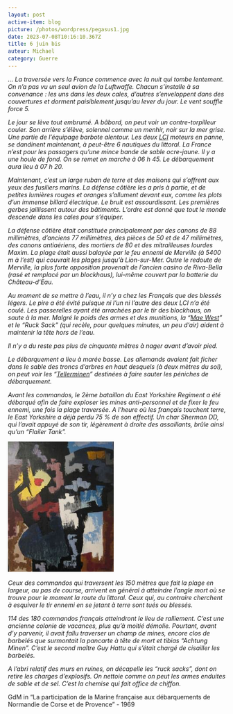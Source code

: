 ```yaml
---
layout: post
active-item: blog
picture: /photos/wordpress/pegasus1.jpg
date: 2023-07-08T10:16:10.367Z
title: 6 juin bis
auteur: Michael
category: Guerre
---
```

*… La traversée vers la France commence avec la nuit qui tombe lentement. On n’a pas vu un seul avion de la Luftwaffe. Chacun s’installe à sa convenance : les uns dans les deux cales, d’autres s’enveloppent dans des couvertures et dorment paisiblement jusqu’au lever du jour. Le vent souffle force 5.*

*Le jour se lève tout embrumé. A bâbord, on peut voir un contre-torpilleur couler. Son arrière s’élève, solennel comme un menhir, noir sur la mer grise. Une partie de l’équipage barbote alentour. Les deux [LCI](http://en.wikipedia.org/wiki/Landing_Craft_Infantry) moteurs en panne, se dandinent maintenant, à peut-être 6 nautiques du littoral. La France n’est pour les passagers qu’une mince bande de sable ocre-jaune. Il y a une houle de fond. On se remet en marche à 06 h 45. Le débarquement aura lieu à 07 h 20.*

<!--more-->

*Maintenant, c’est un large ruban de terre et des maisons qui s’offrent aux yeux des fusiliers marins. La défense côtière les a pris à partie, et de petites lumières rouges et oranges s’allument devant eux, comme les plots d’un immense billard électrique. Le bruit est assourdissant. Les premières gerbes jaillissent autour des bâtiments. L’ordre est donné que tout le monde descende dans les cales pour s’équiper.*

*La défense côtière était constituée principalement par des canons de 88 millimètres, d’anciens 77 millimètres, des pièces de 50 et de 47 millimètres, des canons antiaériens, des mortiers de 80 et des mitrailleuses lourdes Maxim. La plage était aussi balayée par le feu ennemi de Merville (à 5400 m à l’est) qui couvrait les plages jusqu’à Lion-sur-Mer. Outre le redoute de Merville, la plus forte opposition provenait de l’ancien casino de Riva-Bella (rasé et remplacé par un blockhaus), lui-même couvert par la batterie du Château-d’Eau.*

*Au moment de se mettre à l’eau, il n’y a chez les Français que des blessés légers. Le pire a été évité puisque ni l’un ni l’autre des deux LCI n’a été coulé. Les passerelles ayant été arrachées par le tir des blockhaus, on saute à la mer. Malgré le poids des armes et des munitions, la “[Mae West](http://en.wikipedia.org/wiki/Personal_flotation_device)” et le “Ruck Sack” (qui recèle, pour quelques minutes, un peu d’air) aident à maintenir la tête hors de l’eau.*

*Il n’y a du reste pas plus de cinquante mètres à nager avant d’avoir pied.*

*Le débarquement a lieu à marée basse. Les allemands avaient fait ficher dans le sable des troncs d’arbres en haut desquels (à deux mètres du sol), on peut voir les “[Tellerminen](http://da.wikipedia.org/wiki/Tellerminen)” destinées à faire sauter les péniches de débarquement.*

*Avant les commandos, le 2ème bataillon du East Yorkshire Regiment a été débarqué afin de faire exploser les mines anti-personnel et de fixer le feu ennemi, une fois la plage traversée. A l’heure où les français touchent terre, le East Yorkshire a déjà perdu 75 % de son effectif. Un char Sherman DD, qui l’avait appuyé de son tir, légèrement à droite des assaillants, brûle ainsi qu’un “Flailer Tank”.*

![](/photos/wordpress/DroitAuCoeur-244x300.jpg)

*Ceux des commandos qui traversent les 150 mètres que fait la plage en largeur, au pas de course, arrivent en général à atteindre l’angle mort où se trouve pour le moment la route du littoral. Ceux qui, au contraire cherchent à esquiver le tir ennemi en se jetant à terre sont tués ou blessés.*

*114 des 180 commandos français atteindront le lieu de ralliement. C’est une ancienne colonie de vacances, plus qu’à moitié démolie. Pourtant, avant d’y parvenir, il avait fallu traverser un champ de mines, encore clos de barbelés que surmontait la pancarte à tête de mort et tibias “Achtung Minen”. C’est le second maître Guy Hattu qui s’était chargé de cisailler les barbelés.*

*A l’abri relatif des murs en ruines, on décapelle les “ruck sacks”, dont on retire les charges d’explosifs. On nettoie comme on peut les armes enduites de sable et de sel. C’est la chemise qui fait office de chiffon.*

GdM in “La participation de la Marine française aux débarquements de Normandie de Corse et de Provence” - 1969